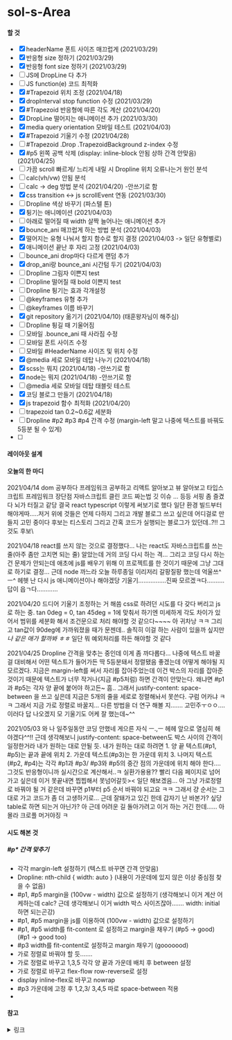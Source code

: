 # sol-s-Area



#### 할 것

- [x] headerName 폰트 사이즈 매끄럽게 (2021/03/29)
- [x] 반응형 size 정하기 (2021/03/29)
- [x] 반응형 font size 정하기 (2021/03/29)
- [ ] JS에 DropLine 다 추가
- [ ] JS function(e) 코드 최적화
- [x] #Trapezoid 위치 조정 (2021/04/18)
- [x] dropInterval stop function 수정 (2021/03/29)
- [x] #Trapezoid 반응형에 따른 각도 계산 (2021/04/20)
- [x] DropLine 떨어지는 애니메이션 추가 (2021/03/30)
- [x] media query orientation 모바일 테스트 (2021/04/03)
- [x] #Trapezoid 기울기 수정 (2021/04/28)
- [ ] #Trapezoid .Drop .TrapezoidBackground z-index 수정
- [x] #p5 왼쪽 공백 삭제 (display: inline-block 안됨 상하 간격 안맞음) (2021/04/25)
- [ ] 가끔 scroll 빠르게/ 느리게 내릴 시 Dropline 위치 오류나는거 원인 분석
- [ ] calc(vh/vw) 안됨 분석
- [ ] calc -> deg 방법 분석 (2021/04/20) -안쓰기로 함
- [x] css transition <-> js scrollEvent 연동 (2021/03/30)
- [ ] Dropline 색상 바꾸기 (파스텔 톤)
- [x] 튕기는 애니메이션 (2021/04/03)
- [ ] 아래로 떨어질 때 width 살짝 늘어나는 애니메이션 추가
- [x] bounce_ani 매끄럽게 하는 방법 분석 (2021/04/03)
- [x] 떨어지는 유형 나눠서 할지 함수로 할지 결정 (2021/04/03 -> 일단 유형별로)
- [x] 애니메이션 끝난 후 자리 고정 (2021/04/03)
- [ ] bounce_ani drop마다 다르게 랜덤 추가
- [x] drop_ani랑 bounce_ani 시간텀 두기 (2021/04/03)
- [ ] Dropline 그림자 이쁜지 test
- [ ] Dropline 떨어질 때 bold 이쁜지 test
- [ ] Dropline 튕기는 효과 각개설정
- [ ] @keyframes 유형 추가
- [ ] @keyframes 이름 바꾸기
- [x] git repository 옮기기 (2021/04/10) (태훈왕자님이 해주심)
- [ ] Dropline 튕길 때 기울어짐
- [ ] 모바일 .bounce_ani 때 사라짐 수정
- [ ] 모바일 폰트 사이즈 수정
- [ ] 모바일 #HeaderName 사이즈 및 위치 수정
- [x] @media 세로 모바일 데탑 나누기 (2021/04/18)
- [x] scss는 뭐지 (2021/04/18) -안쓰기로 함
- [x] node는 뭐지 (2021/04/18) -안쓰기로 함
- [ ] @media 세로 모바일 데탑 태블릿 테스트
- [x] 코딩 블로그 만들기 (2021/04/18)
- [x] js trapezoid 함수 최적화 (2021/04/20)
- [ ] trapezoid tan 0.2~0.6값 세분화
- [ ] Dropline #p2 #p3 #p4 간격 수정 (margin-left 말고 나중에 텍스트를 바꿔도 5등분 될 수 있게)
- [ ] 





#### 레이아웃 설계


#### 오늘의 한 마디
2021/04/14 dom 공부하다 프레임워크 공부하고 리액트 알아보고 뷰 알아보고 타입스크립트 프레임워크 장단점 자바스크립트 클린 코드 짜는법 깃 이슈 ... 등등 서핑 좀 즐겼다 뇌가 터질고 같당 결국 react typescript 이렇게 써보기로 했다 일단 환경 빌드부터 해야게따.....저거 위에 것들은 언제 다하지 그리고 개발 블로그 쓰고 싶은데 어디걸로 만들지 고민 중이다 후보는 티스토리 그리고 간혹 코드가 실행되는 블로그가 있던데..?!! 그것도 후보\

2021/04/18 react를 쓰지 않는 것으로 결정했다... 나는 react도 자바스크립트를 쓰는 줄(아주 좀만 고치면 되는 줄) 알았는데 거의 코딩 다시 하는 격... 그리고 코딩 다시 하는 건 문제가 안되는데 애초에 js를 배우기 위해 이 프로젝트를 한 것이기 때문에 그냥 그대로 하기로 결정... 근데 node 까느라 오늘 하루종일 이리저리 갈팡질팡 했는데 억울쓰^ㅡ^ 헤헷 난 다시 js 애니메이션이나 해야겠당 
기울기................진짜 모르겠ㅋ다..........답이 읍ㄱ다............

2021/04/20 드디어 기울기 조정하는 거 해씀 css로 하려던 시도를 다 갖다 버리고 js로 하는 중. tan 0deg = 0, tan 45deg = 1에 맞춰서 하기엔 미세하게 각도 차이가 있어서 범위를 세분화 해서 조건문으로 처리 해야할 것 같으다~~~~ 아 귀차낭 ㅋㅋ 그리고 tan값이 90deg에 가까워졌을 때가 문젠데.. 솔직히 이걸 하는 사람이 있을까 싶지만 _나 같은 애가 할까봐 ㅎㅎ_ 일단 뭐 예외처리를 하든 해야할 것 같다

2021/04/25 Dropline 간격을 맞추는 중인데 이게 좀 까다롭다... 나중에 텍스트 바꿀 걸 대비해서 어떤 텍스트가 들어가든 딱 5등분돼서 정렬됐음 좋겠는데 어떻게 해야될 지 모르겠다. 지금은 margin-left를 써서 자리를 잡아주었는데 이건 박스의 자리를 잡아준 것이기 때문에 텍스트가 너무 작거나(지금 #p5처럼) 하면 간격이 안맞는다. 왜냐면 #p1 과 #p5는 각자 양 끝에 붙어야 하고든~ 흠.. 그래서 justify-content: space-between 을 쓰고 싶은데 지금은 5개의 줄을 세로로 정렬해놔서 못쓴다. 구럼 어카냐 ㅋㅋ 그래서 지금 가로 정렬로 바꿀지... 다른 방법을 더 연구 해볼 지....... 고민주ㅜㅇㅇ.... 이러다 답 나오겠지 모 기울기도 어케 잘 했는데~^^

2021/05/03 와 나 일주일동안 코딩 안했네 게으른 자식 ㅡ.,ㅡ 헤헤 앞으로 열심히 해야겠다^^!! 근데 생각해보니 justify-content: space-between도 박스 사이의 간격이 일정한거라 내가 원하는 대로 안될 듯. 내가 원하는 대로 하려면 1. 양 끝 텍스트(#p1, #p5)는 끝과 끝에 위치 2. 가운데 텍스트(#p3)는 한 가운데 위치 3. 나머지 텍스트(#p2, #p4)는 각각 #p1과 #p3/ #p3와 #p5의 중간 점의 가운데에 위치 해야 한다.... 그것도 반응형이니까 실시간으로 계산해서..ㅋ 실환가용용?? 빨리 다음 페이지로 넘어가고 싶은데 이거 못끝내면 찝찝해서 못넘어갈듯>< 일단 해보겠음... 아 그냥 가로정렬로 바꿔야 될 거 같은데 바꾸면 p1부터 p5 순서 바꿔야 되고요 ㅋㅋ 그래서 걍 순서는 그대로 가고 코드가 좀 더 고생하기로... 근데 잘돼가고 있긴 한데 갑자기 난 바본가? 싶당 table로 하면 되는거 아닌가? 아 근데 어려운 길 돌아가려고 이거 하는 거긴 한데...... 아 몰라 크로플 머거야징 ㅋ




#### 시도 해본 것

##### #p* 간격 맞추기
- 각각 margin-left 설정하기 (텍스트 바꾸면 간격 안맞음)
- Dropline: nth-child { width: auto } (내용이 가운데에 있지 않은 이상 중심점 찾을 수 없음)
- #p1, #p5 margin을 (100vw - width) 값으로 설정하기 (생각해보니 이거 계산 어케하는데 calc? 근데 생각해보니 이거 width 박스 사이즈잖아....... width: initial 하면 되는곤강)
- #p1, #p5 margin을 js를 이용하여 (100vw - width) 값으로 설정하기
- #p1, #p5 width를 fit-content 로 설정하고 margin을 채우기 (#p5 -> good) (#p1 -> good too)
- #p3 width를 fit-content로 설정하고 margin 채우기 (gooooood)
- 가로 정렬로 바꿔야 할 듯.......
- 가로 정렬로 바꾸고 1,3,5 각각 양 끝과 가운데 배치 후 between 설정
- 가로 정렬로 바꾸고 flex-flow row-reverse로 설정
- display inline-flex로 바꾸고 nowrap
- #p3 가운데에 고정 후 1,2,3/ 3,4,5 따로 space-between 적용
- 



#### 참고

<details>
<summary> 링크 </summary>

https://brunch.co.kr/@99-life/5
https://doolyit.tistory.com/202


css 애니메이션 매끄러운 움직임 Cubic-bezier

https://clarle.github.io/yui3/yui/docs/anim/curve.html


jQuery 곡선 패스

https://rgy0409.tistory.com/3890


css animation 마지막 상태 유지

https://webclub.tistory.com/481


css transition 자세한 설명

https://ko.javascript.info/settimeout-setinterval


js setInterval setTimeout 설명

https://developer.mozilla.org/ko/docs/Web/CSS/CSS_Animations/Using_CSS_animations


css animation 설명(eventlistener)

https://zeddios.tistory.com/5


git repository  옮기기

https://imraccoon-developer.tistory.com/11


TypeScript 장단점

https://typescript-kr.github.io/


TypeScript handBook

https://violetboralee.medium.com/react-%EA%B0%9C%EB%B0%9C%EC%9E%90%EB%A5%BC-%EC%9C%84%ED%95%9C-webstorm-%ED%94%8C%EB%9F%AC%EA%B7%B8%EC%9D%B8-d4f2121909b0


react webstorm plug-in

https://ojava.tistory.com/152


react 개발 환경 구축

https://jaddong.tistory.com/entry/%EB%A6%AC%EC%95%A1%ED%8A%B8-%ED%94%84%EB%A1%9C%EC%A0%9D%ED%8A%B8-%EB%A7%8C%EB%93%A4%EA%B8%B0


react 개발 환경 구축2

https://medium.com/hivelab-dev/react-js-tutorial-part1-c632e34fc32


react 개념 특징 정리
- 이해 안되는 것 : css 작성 시 대쉬(-)가 들어간 속성명은 카멜 스타일로 바꿔줘야 함 (근데 유지보수나 성능 이슈로 인해 비권장 사항)


https://combatguri.tistory.com/entry/26-rotate-%ED%9A%8C%EC%A0%84%ED%95%98%EA%B8%B0


js rotate


https://ipex.tistory.com/entry/CSS3-flex-Box-justifycontent-alignitems


css justify-contents & align-items 정리

https://chlolisher.tistory.com/33


css flex 속성 정리 ( flex-direction / flex-wrap / flex-flow )

https://chlolisher.tistory.com/18


css justify-contents & align-items 정리 2

https://lalacode.tistory.com/6


css 선택자 정리

https://jeonghwan-kim.github.io/dev/2020/03/09/flex.html


css flex 자세한 총정리

https://www.codingfactory.net/10372


css !important 설명


https://www.tabmode.com/homepage/flex-order.html#gsc.tab=0


css flex order 


</details>
